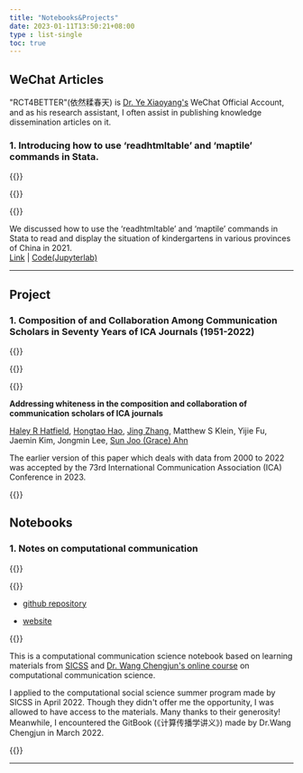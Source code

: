 ```yaml
---
title: "Notebooks&Projects"
date: 2023-01-11T13:50:21+08:00
type : list-single
toc: true
---
```


## WeChat Articles

"RCT4BETTER"(依然糅春天) is [Dr. Ye Xiaoyang's](https://xiaoyangye.github.io/) WeChat Official Account, and as his research assistant, I often assist in publishing knowledge dissemination articles on it.

### 1. Introducing how to use ‘readhtmltable’ and ‘maptile’ commands in Stata.

{{<columns>}}

{{<figure-a src="/files/wechat/map.jpg" >}}

{{<column>}}

We discussed how to use the ‘readhtmltable’ and ‘maptile’ commands in Stata to read and display the situation of kindergartens in various provinces of China in 2021.   
[Link](https://mp.weixin.qq.com/s/SN2nvE3MEAwWECyYf5aRdg) | [Code(Jupyterlab)](/files/wechat/map.ipynb)

***

## Project

### 1. Composition of and Collaboration Among Communication Scholars in Seventy Years of ICA Journals (1951-2022)

{{<columns>}}

{{<figure-a src="/image/collaboration.png">}}

{{<column>}}

**Addressing whiteness in the composition and collaboration of communication scholars of ICA journals**

[Haley R Hatfield](http://haleyrhatfield.com/), [Hongtao Hao](https://hongtaoh.com/), [Jing Zhang](https://kristenjz.github.io/), Matthew S Klein, Yijie Fu, Jaemin Kim, Jongmin Lee, [Sun Joo (Grace) Ahn](https://grady.uga.edu/faculty/sun-joo-grace-ahn/)

The earlier version of this paper which deals with data from 2000 to 2022 was accepted by the 73rd International Communication Association (ICA) Conference in 2023.

{{<endcolumn>}}


## Notebooks

### 1. Notes on computational communication

{{<columns>}}

{{<figure-a src="/image/cc_rise.jpg">}}

- [github repository](https://github.com/KristenJZ/Computational-communication-science-note) 

- [website]()

{{<column>}}

This is a computational communication science notebook based on learning materials from [SICSS](https://sicss.io/curriculum) and [Dr. Wang Chengjun's online course](https://chengjun.github.io/mybook/index.html) on computational communication science.

I applied to the computational social science summer program made by SICSS in April 2022. Though they didn't offer me the opportunity, I was allowed to have access to the materials. Many thanks to their generosity! Meanwhile, I encountered the GitBook (《计算传播学讲义》) made by Dr.Wang Chengjun in March 2022. 

{{<endcolumn>}}

***




